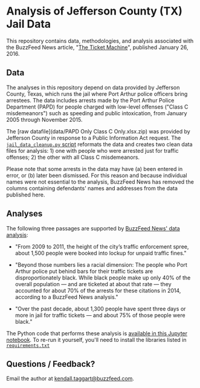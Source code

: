 # Analysis of Jefferson County (TX) Jail Data

This repository contains data, methodologies, and analysis associated with the BuzzFeed News article, "[The Ticket Machine](http://www.buzzfeed.com/alexcampbell/the-ticket-machine)", published January 26, 2016.


## Data 

The analyses in this repository depend on data provided by Jefferson County, Texas, which runs the jail where Port Arthur police officers bring arrestees. The data includes arrests made by the Port Arthur Police Department (PAPD) for people charged with low-level offenses ("Class C misdemeanors") such as speeding and public intoxication, from January 2005 through November 2015.

The [raw datafile](data/PAPD Only Class C Only.xlsx.zip) was provided by Jefferson County in response to a Public Information Act request. The [`jail_data_cleanup.py` script](scripts/jail_data_cleanup.py) reformats the data and creates two clean data files for
analysis: 1) one with people who were arrested just for traffic offenses; 2) the other with all Class C misdemeanors.

Please note that some arrests in the data may have (a) been entered in error, or (b) later been dismissed. For this reason and because individual names were not essential to the analysis, BuzzFeed News has removed the columns containing defendants' names and addresses from the data published here.


## Analyses

The following three passages are supported by [BuzzFeed News' data analysis](notebooks/port-arthur-analysis.ipynb):

- "From 2009 to 2011, the height of the city’s traffic enforcement spree, about 1,500 people were booked into lockup for unpaid traffic fines."

- "Beyond those numbers lies a racial dimension: The people who Port Arthur police put behind bars for their traffic tickets are disproportionately black. While black people make up only 40% of the overall population — and are ticketed at about that rate — they accounted for about 70% of the arrests for these citations in 2014, according to a BuzzFeed News analysis."

- "Over the past decade, about 1,300 people have spent three days or more in jail for traffic tickets — and about 75% of those people were black."

The Python code that performs these analysis is [available in this Jupyter notebook](notebooks/port-arthur-analysis.ipynb). To re-run it yourself, you'll need to install the libraries listed in [`requirements.txt`](requirements.txt)


## Questions / Feedback?

Email the author at kendall.taggart@buzzfeed.com.
